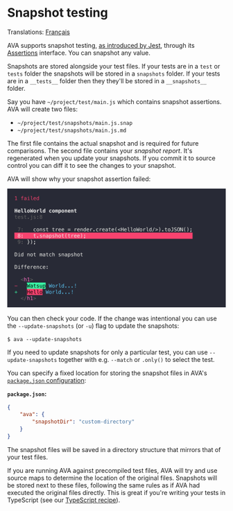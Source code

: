 # Snapshot testing

Translations: [Français](https://github.com/avajs/ava-docs/blob/master/fr_FR/docs/04-snapshot-testing.md)

AVA supports snapshot testing, [as introduced by Jest](https://facebook.github.io/jest/docs/snapshot-testing.html), through its [Assertions](./03-assertions.md) interface. You can snapshot any value.

Snapshots are stored alongside your test files. If your tests are in a `test` or `tests` folder the snapshots will be stored in a `snapshots` folder. If your tests are in a `__tests__` folder then they they'll be stored in a `__snapshots__` folder.

Say you have `~/project/test/main.js` which contains snapshot assertions. AVA will create two files:

* `~/project/test/snapshots/main.js.snap`
* `~/project/test/snapshots/main.js.md`

The first file contains the actual snapshot and is required for future comparisons. The second file contains your *snapshot report*. It's regenerated when you update your snapshots. If you commit it to source control you can diff it to see the changes to your snapshot.

AVA will show why your snapshot assertion failed:

<img src="../media/snapshot-testing.png" width="1048">

You can then check your code. If the change was intentional you can use the `--update-snapshots` (or `-u`) flag to update the snapshots:

```console
$ ava --update-snapshots
```

If you need to update snapshots for only a particular test, you can use `--update-snapshots` together with e.g. `--match` or `.only()` to select the test.

You can specify a fixed location for storing the snapshot files in AVA's [`package.json` configuration](./06-configuration.md):

**`package.json`:**

```json
{
	"ava": {
		"snapshotDir": "custom-directory"
	}
}
```

The snapshot files will be saved in a directory structure that mirrors that of your test files.

If you are running AVA against precompiled test files, AVA will try and use source maps to determine the location of the original files. Snapshots will be stored next to these files, following the same rules as if AVA had executed the original files directly. This is great if you're writing your tests in TypeScript (see our [TypeScript recipe](./recipes/typescript.md)).
